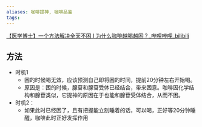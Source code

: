 ```yaml
---
aliases: 咖啡提神, 咖啡品鉴
tags: 
---
```


[【医学博士】一个方法解决全天不困 I 为什么咖啡越喝越困？_哔哩哔哩_bilibili](https://www.bilibili.com/video/BV1t3411e7PA/?spm_id_from=333.788.video.desc.click)

## 方法

- 时机1
	- 困的时候喝无效，应该预测自己即将困的时间，提前20分钟左右开始喝。
	- 原因是：困的时候，腺苷和腺苷受体已经结合，带来困意。咖啡因化学结构和腺苷类似，它提神的原因在于也能和腺苷受体结合，从而不困。
- 时机2：
	- 如果此时已经困了，且有把握能立刻睡着的话，可以喝，正好等20分钟睡醒，咖啡此时正好发挥作用
